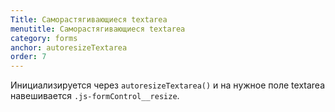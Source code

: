 ```yaml
---
Title: Саморастягивающиеся textarea
menutitle: Саморастягивающиеся textarea
category: forms
anchor: autoresizeTextarea
order: 7
---
```


Инициализируется через `autoresizeTextarea()` и на нужное поле textarea навешивается `.js-formControl__resize`.